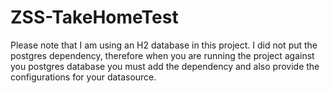 # ZSS-TakeHomeTest

Please note that I am using an H2 database in this project. 
I did not put the postgres dependency, therefore when you are running the project against you postgres database you must add the dependency and also provide the configurations for your datasource.
